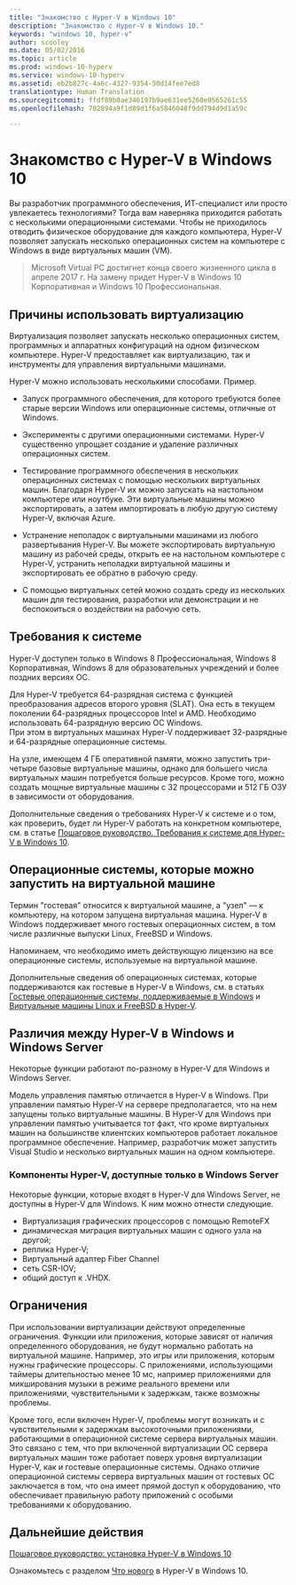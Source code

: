 ```yaml
---
title: "Знакомство с Hyper-V в Windows 10"
description: "Знакомство с Hyper-V в Windows 10."
keywords: "windows 10, hyper-v"
author: scooley
ms.date: 05/02/2016
ms.topic: article
ms.prod: windows-10-hyperv
ms.service: windows-10-hyperv
ms.assetid: eb2b827c-4a6c-4327-9354-50d14fee7ed8
translationtype: Human Translation
ms.sourcegitcommit: ffdf89b0ae346197b9ae631ee5260e0565261c55
ms.openlocfilehash: 702894a9f1d89d1f6a5846048f9dd794d9d1a59c

---
```


# Знакомство с Hyper-V в Windows 10

Вы разработчик программного обеспечения, ИТ-специалист или просто увлекаетесь технологиями? Тогда вам наверняка приходится работать с несколькими операционными системами.  Чтобы не приходилось отводить физическое оборудование для каждого компьютера, Hyper-V позволяет запускать несколько операционных систем на компьютере с Windows в виде виртуальных машин (VM).

> Microsoft Virtual PC достигнет конца своего жизненного цикла в апреле 2017 г. На замену придет Hyper-V в Windows 10 Корпоративная и Windows 10 Профессиональная.  

## Причины использовать виртуализацию
Виртуализация позволяет запускать несколько операционных систем, программных и аппаратных конфигураций на одном физическом компьютере.  Hyper-V предоставляет как виртуализацию, так и инструменты для управления виртуальными машинами.

Hyper-V можно использовать несколькими способами. Пример.

* Запуск программного обеспечения, для которого требуются более старые версии Windows или операционные системы, отличные от Windows. 

* Эксперименты с другими операционными системами. Hyper-V существенно упрощает создание и удаление различных операционных систем.

* Тестирование программного обеспечения в нескольких операционных системах с помощью нескольких виртуальных машин. Благодаря Hyper-V их можно запускать на настольном компьютере или ноутбуке. Эти виртуальные машины можно экспортировать, а затем импортировать в любую другую систему Hyper-V, включая Azure.

* Устранение неполадок с виртуальными машинами из любого развертывания Hyper-V. Вы можете экспортировать виртуальную машину из рабочей среды, открыть ее на настольном компьютере с Hyper-V, устранить неполадки виртуальной машины и экспортировать ее обратно в рабочую среду. 

* С помощью виртуальных сетей можно создать среду из нескольких машин для тестирования, разработки или демонстрации и не беспокоиться о воздействии на рабочую сеть.

## Требования к системе
Hyper-V доступен только в Windows 8 Профессиональная, Windows 8 Корпоративная, Windows 8 для образовательных учреждений и более поздних версиях ОС.

Для Hyper-V требуется 64-разрядная система с функцией преобразования адресов второго уровня (SLAT). Она есть в текущем поколении 64-разрядных процессоров Intel и AMD.  Необходимо использовать 64-разрядную версию ОС Windows.  
При этом в виртуальных машинах Hyper-V поддерживает 32-разрядные и 64-разрядные операционные системы.

На узле, имеющем 4 ГБ оперативной памяти, можно запустить три-четыре базовые виртуальные машины, однако для большего числа виртуальных машин потребуется больше ресурсов. Кроме того, можно создать мощные виртуальные машины с 32 процессорами и 512 ГБ ОЗУ в зависимости от оборудования.

Дополнительные сведения о требованиях Hyper-V к системе и о том, как проверить, будет ли Hyper-V работать на конкретном компьютере, см. в статье [Пошаговое руководство. Требования к системе для Hyper-V в Windows 10](..\quick_start\walkthrough_install.md).


## Операционные системы, которые можно запустить на виртуальной машине
Термин "гостевая" относится к виртуальной машине, а "узел" — к компьютеру, на котором запущена виртуальная машина. Hyper-V в Windows поддерживает много гостевых операционных систем, в том числе различные выпуски Linux, FreeBSD и Windows. 

Напоминаем, что необходимо иметь действующую лицензию на все операционные системы, используемые на виртуальной машине. 

Дополнительные сведения об операционных системах, которые поддерживаются как гостевые в Hyper-V в Windows, см. в статьях [Гостевые операционные системы, поддерживаемые в Windows](supported_guest_os.md) и [Виртуальные машины Linux и FreeBSD в Hyper-V](https://technet.microsoft.com/library/dn531030.aspx). 


## Различия между Hyper-V в Windows и Windows Server
Некоторые функции работают по-разному в Hyper-V для Windows и Windows Server. 

Модель управления памятью отличается в Hyper-V в Windows. При управлении памятью Hyper-V на сервере предполагается, что на нем запущены только виртуальные машины. В Hyper-V для Windows при управлении памятью учитывается тот факт, что кроме виртуальных машин на большинстве клиентских компьютеров работает локальное программное обеспечение. Например, разработчик может запустить Visual Studio и несколько виртуальных машин на одном компьютере.

### Компоненты Hyper-V, доступные только в Windows Server
Некоторые функции, которые входят в Hyper-V для Windows Server, не доступны в Hyper-V для Windows. К ним можно отнести следующие.

* Виртуализация графических процессоров с помощью RemoteFX 
* динамическая миграция виртуальных машин с одного узла на другой;
* реплика Hyper-V;
* Виртуальный адаптер Fiber Channel
* сеть СSR-IOV;
* общий доступ к .VHDX.

## Ограничения
При использовании виртуализации действуют определенные ограничения. Функции или приложения, которые зависят от наличия определенного оборудования, не будут нормально работать на виртуальной машине. Например, это игры или приложения, которым нужны графические процессоры. С приложениями, использующими таймеры длительностью менее 10 мс, например приложениями для микширования музыки в режиме реального времени или приложениями, чувствительными к задержкам, также возможны проблемы.

Кроме того, если включен Hyper-V, проблемы могут возникать и с чувствительными к задержкам высокоточными приложениями, работающими в операционной системе сервера виртуальных машин.  Это связано с тем, что при включенной виртуализации ОС сервера виртуальных машин тоже работает поверх уровня виртуализации Hyper-V, как и гостевые операционные системы. Однако отличие операционной системы сервера виртуальных машин от гостевых ОС заключается в том, что она имеет прямой доступ к оборудованию, что обеспечивает правильную работу приложений с особыми требованиями к оборудованию.

## Дальнейшие действия
[Пошаговое руководство: установка Hyper-V в Windows 10](..\quick_start\walkthrough_install.md) 

Ознакомьтесь с разделом [Что нового](whats_new.md) в Hyper-V в Windows 10.




<!--HONumber=Oct16_HO4-->


